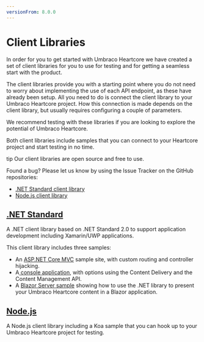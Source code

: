 ```yaml
---
versionFrom: 8.0.0
---
```


# Client Libraries

In order for you to get started with Umbraco Heartcore we have created a set of client libraries for you to use for testing and for getting a seamless start with the product.

The client libraries provide you with a starting point where you do not need to worry about implementing the use of each API endpoint, as these have already been setup. All you need to do is connect the client library to your Umbraco Heartcore project. How this connection is made depends on the client library, but usually requires configuring a couple of parameters.

We recommend testing with these libraries if you are looking to explore the potential of Umbraco Heartcore.

Both client libraries include samples that you can connect to your Heartcore project and start testing in no time.

tip Our client libraries are open source and free to use.

Found a bug? Please let us know by using the Issue Tracker on the GitHub repositories:

* [.NET Standard client library](https://github.com/umbraco/Umbraco.Headless.Client.Net/issues)
* [Node.js client library](https://github.com/umbraco/Umbraco.Headless.Client.NodeJs/issues)

## [.NET Standard](dot-net-core/)

A .NET client library based on .NET Standard 2.0 to support application development including Xamarin/UWP applications.

This client library includes three samples:

* An [ASP.NET Core MVC](dot-net-core/mvc-samples.md) sample site, with custom routing and controller hijacking.
* A[ console application](dot-net-console.md), with options using the Content Delivery and the Content Management API.
* A [Blazor Server sample](https://github.com/umbraco/Umbraco.Headless.Client.Net/tree/master/samples/Umbraco.Headless.Client.Samples.BlazorServer) showing how to use the .NET library to present your Umbraco Heartcore content in a Blazor application.

## [Node.js](node-js.md)

A Node.js client library including a Koa sample that you can hook up to your Umbraco Heartcore project for testing.
